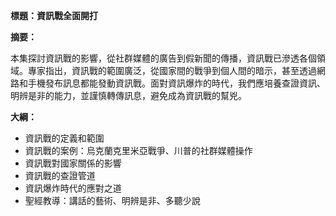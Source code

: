 **標題：資訊戰全面開打**

**摘要：**

本集探討資訊戰的影響，從社群媒體的廣告到假新聞的傳播，資訊戰已滲透各個領域。專家指出，資訊戰的範圍廣泛，從國家間的戰爭到個人間的暗示，甚至透過網路和手機發布訊息都能發動資訊戰。面對資訊爆炸的時代，我們應培養查證資訊、明辨是非的能力，並謹慎轉傳訊息，避免成為資訊戰的幫兇。

**大綱：**

* 資訊戰的定義和範圍
* 資訊戰的案例：烏克蘭克里米亞戰爭、川普的社群媒體操作
* 資訊戰對國家關係的影響
* 資訊戰的查證管道
* 資訊爆炸時代的應對之道
* 聖經教導：講話的藝術、明辨是非、多聽少說